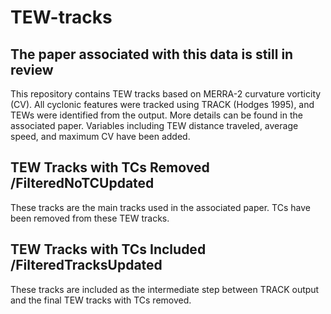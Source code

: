 # TEW-tracks

## The paper associated with this data is still in review

This repository contains TEW tracks based on MERRA-2 curvature vorticity (CV). All cyclonic features were tracked using TRACK (Hodges 1995), and TEWs were identified from the output. More details can be found in the associated paper. Variables including TEW distance traveled, average speed, and maximum CV have been added.

## TEW Tracks with TCs Removed /FilteredNoTCUpdated
These tracks are the main tracks used in the associated paper. TCs have been removed from these TEW tracks.

## TEW Tracks with TCs Included /FilteredTracksUpdated
These tracks are included as the intermediate step between TRACK output and the final TEW tracks with TCs removed.
